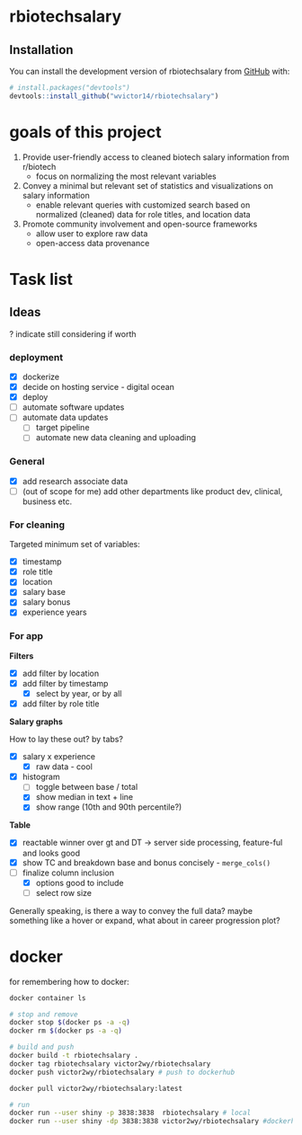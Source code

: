 # rbiotechsalary

<!-- badges: start -->

<!-- badges: end -->

## Installation

You can install the development version of rbiotechsalary from [GitHub](https://github.com/) with:

``` r
# install.packages("devtools")
devtools::install_github("wvictor14/rbiotechsalary")
```
# goals of this project

1. Provide user-friendly access to cleaned biotech salary information from r/biotech
   -  focus on normalizing the most relevant variables
3. Convey a minimal but relevant set of statistics and visualizations on salary information  
    - enable relevant queries with customized search based on normalized (cleaned) data for role titles, and location data  
4. Promote community involvement and open-source frameworks
    - allow user to explore raw data
    - open-access data provenance 

# Task list

## Ideas

? indicate still considering if worth

### deployment

- [x] dockerize
- [x] decide on hosting service - digital ocean
- [x] deploy
- [ ] automate software updates
- [ ] automate data updates
    - [ ] target pipeline
    - [ ] automate new data cleaning and uploading

### General

-   [x] add research associate data
-   [ ] (out of scope for me) add other departments like product dev, clinical, business etc.

### For cleaning

Targeted minimum set of variables:

-   [x] timestamp
-   [x] role title
-   [x] location
-   [x] salary base
-   [x] salary bonus
-   [x] experience years

### For app

**Filters**

-   [x] add filter by location
-   [x] add filter by timestamp
    -   [x] select by year, or by all
-   [x] add filter by role title

**Salary graphs**

How to lay these out? by tabs?

-   [x] salary x experience
    - [x] raw data - cool
-   [x] histogram
    -   [ ] toggle between base / total
    -   [x] show median in text + line
    -   [x] show range (10th and 90th percentile?)

**Table**

-   [x] reactable winner over gt and DT -> server side processing, feature-ful and looks good
-   [x] show TC and breakdown base and bonus concisely - `merge_cols()`
-   [ ] finalize column inclusion
    - [x] options good to include
    - [ ] select row size

Generally speaking, is there a way to convey the full data? maybe something like a hover or expand, what about in career progression plot?


# docker

for remembering how to docker:

```bash
docker container ls

# stop and remove
docker stop $(docker ps -a -q)
docker rm $(docker ps -a -q)

# build and push
docker build -t rbiotechsalary .
docker tag rbiotechsalary victor2wy/rbiotechsalary
docker push victor2wy/rbiotechsalary # push to dockerhub

docker pull victor2wy/rbiotechsalary:latest

# run
docker run --user shiny -p 3838:3838  rbiotechsalary # local
docker run --user shiny -dp 3838:3838 victor2wy/rbiotechsalary #dockerhub
```
